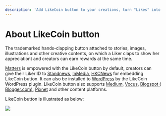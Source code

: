 ```yaml
---
description: 'Add LikeCoin button to your creations, turn "Likes" into income'
---
```


# About LikeCoin button





The trademarked hands-clapping button attached to stories, images, illustrations and other creative contents, on which a Liker claps to show her appreciationt and creators can earn rewards at the same time. 



[Matters](https://matters.news/) is empowered with the LikeCoin button by default, creators can give their Liker ID to [Standnews](https://www.thestandnews.com/), [InMedia](https://www.inmediahk.net/), [HKCNews](https://www.hkcnews.com/) for embedding LikeCoin button. It can also be installed to [WordPress](https://wordpress.org/plugins/likecoin/) by the LikeCoin WordPress plugin. LikeCoin button also supports [Medium](https://medium.com), [Vocus](https://vocus.cc), [Blogspot \( Blogger.com\)](https://www.blogger.com/dashboard/reading), [Pixnet](https://appmarket.pixnet.tw/#!/addon/1331) and other content platforms. 

LikeCoin button is illustrated as below:

![](https://gblobscdn.gitbook.com/assets%2F-LL4mdaVjNgL6A1--PV0%2F-MAXu9Lxx14vpKr9dO54%2F-MAXwN5NxScgV0FwK61i%2FSuperLike.gif?alt=media&token=a965b055-7c80-4b38-9d05-776d694d0ff1)

